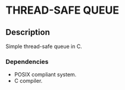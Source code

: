 # THREAD-SAFE QUEUE

## Description

Simple thread-safe queue in C.

### Dependencies

* POSIX compliant system.
* C compiler.
